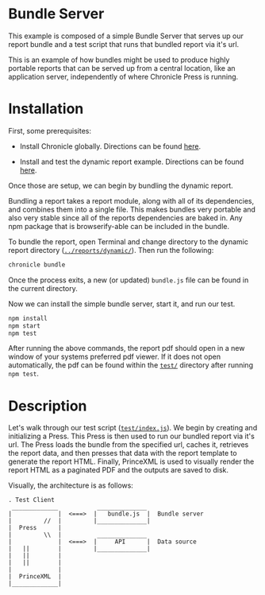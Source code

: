 # Bundle Server

This example is composed of a simple Bundle Server that serves up our report bundle and a test script that runs that bundled report via it's url.

This is an example of how bundles might be used to produce highly portable reports that can be served up from a central location, like an application server, independently of where Chronicle Press is running.

# Installation

First, some prerequisites:

- Install Chronicle globally. Directions can be found [here](../../).

- Install and test the dynamic report example. Directions can be found [here](../reports/dynamic/).

Once those are setup, we can begin by bundling the dynamic report.

Bundling a report takes a report module, along with all of its dependencies, and combines them into a single file. This makes bundles very portable and also very stable since all of the reports dependencies are baked in. Any npm package that is browserify-able can be included in the bundle.

To bundle the report, open Terminal and change directory to the dynamic report directory ([`../reports/dynamic/`](../reports/dynamic/)). Then run the following:

```sh
chronicle bundle
```

Once the process exits, a new (or updated) `bundle.js` file can be found in the current directory.

Now we can install the simple bundle server, start it, and run our test.

```sh
npm install
npm start
npm test
```

After running the above commands, the report pdf should open in a new window of your systems preferred pdf viewer. If it does not open automatically, the pdf can be found within the [`test/`](test/) directory after running `npm test`.

# Description

Let's walk through our test script ([`test/index.js`](test/index.js)). We begin by creating and initializing a Press. This Press is then used to run our bundled report via it's url. The Press loads the bundle from the specified url, caches it, retrieves the report data, and then presses that data with the report template to generate the report HTML. Finally, PrinceXML is used to visually render the report HTML as a paginated PDF and the outputs are saved to disk.

Visually, the architecture is as follows:

```
. Test Client
 _____________           ______________
|             |  <===>  |   bundle.js  |  Bundle server
|         //  |         |______________|
|  Press      |
|         \\  |          ______________
|             |  <===>  |     API      |  Data source
|   ||        |         |______________|
|   ||        |
|   ||        |
|             |
|  PrinceXML  |
|_____________|
```

